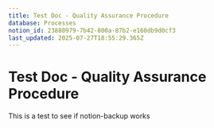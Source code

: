 ```yaml
---
title: Test Doc - Quality Assurance Procedure
database: Processes
notion_id: 23880979-7b42-800a-87b2-e160db9d0cf3
last_updated: 2025-07-27T18:55:29.365Z
---
```


# Test Doc - Quality Assurance Procedure


This is a test to see if notion-backup works

